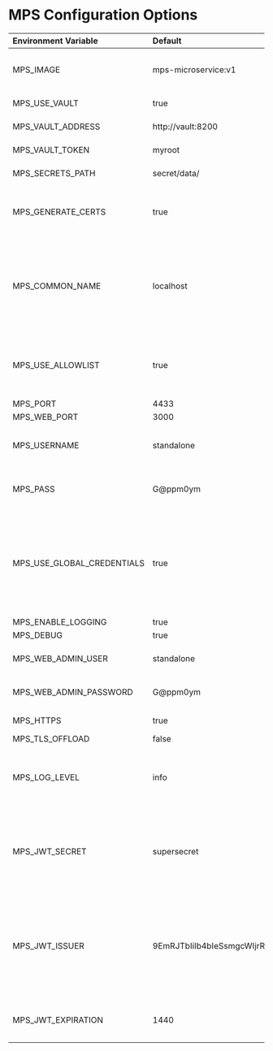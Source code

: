 # MPS Configuration Options

| Environment Variable       | Default                | Description |
| :------------------------- | :--------------------- | :-- |
| MPS_IMAGE                  | mps-microservice:v1  | Only used when using docker-compose.yml. Specifies image to use for MPS |
| MPS_USE_VAULT              | true                 | Whether or not the vault should be used |
| MPS_VAULT_ADDRESS          | http://vault:8200    | Address of where the vault is hosted |
| MPS_VAULT_TOKEN            | myroot               | Token used to access the vault |
| MPS_SECRETS_PATH           | secret/data/         | Path to where secrets are stored in the vault |
| MPS_GENERATE_CERTS         | true                 | Enables/Disables generation of self signed certificates based on MPS_COMMON_NAME |
| MPS_COMMON_NAME            | localhost            |  Development system's IP address. <br> **Note:** For this guide, you **cannot** use localhost because the managed device would be unable to reach the MPS and RPS servers. | For this guide, the address will be used in a self-signed certificate. It may be an IP address or FQDN in real world deployment. |
| MPS_USE_ALLOWLIST          | true                 | A value of false disables the allowlist functionality. For information about allowlist, see the allowlist [tutorial](../../Tutorials/allowlist.md)  |
| MPS_PORT                   | 4433                 | |
| MPS_WEB_PORT               | 3000                 | |
| MPS_USERNAME                   | standalone           | Specifies the username client devices use to connect to MPS   |
| MPS_PASS               | G@ppm0ym             | Specifies the password client devices use to connect to MPS  |
| MPS_USE_GLOBAL_CREDENTIALS | true                 | Each device can have its own MPS username and password. If this flag is enabled in MPS, it will use the same username and password as specified my MPS_USER and MPS_PASSWORD for all devices |
| MPS_ENABLE_LOGGING         | true                 | |
| MPS_DEBUG                  | true                 | |
| MPS_WEB_ADMIN_USER         | standalone           | Specifies the username for API authentication |
| MPS_WEB_ADMIN_PASSWORD     | G@ppm0ym             | Specifies the password for API authentication |
| MPS_HTTPS                  | true                 | Specifies whether or not to enable https      |
| MPS_TLS_OFFLOAD            | false                | |
| MPS_LOG_LEVEL              | info                 | Controls the level of logging provided in the service. Options are (in order of increasing detail): `error`, `warn`, `info`, `verbose`, `debug`  |
| MPS_JWT_SECRET             | supersecret          | Secret used for generating a JWT Token. IMPORTANT: This must match the `secret` in your `Kong.yaml` file for the jwt plugin configuration.
| MPS_JWT_ISSUER             | 9EmRJTbIiIb4bIeSsmgcWIjrR6HyETqc | The issuer that will be populated in the token. This is a not considered a secret. IMPORTANT: This must match the `key:` property in the `Kong.yaml` file for the jwt plugin configuration.
| MPS_JWT_EXPIRATION         | 1440                 | The default expiration in minutes for the JWT Token. Default is 24 hours.